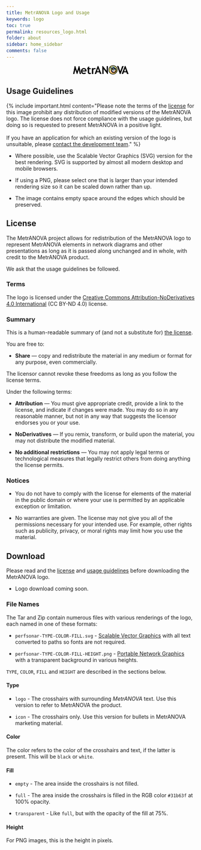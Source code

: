```yaml
---
title: MetrANOVA Logo and Usage
keywords: logo
toc: true
permalink: resources_logo.html
folder: about
sidebar: home_sidebar
comments: false
---
```


<p align="center">
  <img src="images/logos/metranova/metranova.svg" height="24pt" />
</p>

## Usage Guidelines

{% include important.html content="Please note the terms of the [license](#license) for this image prohibit any distribution of modified versions of the MetrANOVA logo.   The license does not force compliance with the usage guidelines, but doing so is requested to present MetrANOVA in a positive light.<br/><br/>If you have an application for which an existing version of the logo is unsuitable, please [contact the development team](about_contact.html)." %}

 * Where possible, use the Scalable Vector Graphics (SVG) version for
   the best rendering.  SVG is supported by almost all modern desktop
   and mobile browsers.

 * If using a PNG, please select one that is larger than your intended
   rendering size so it can be scaled down rather than up.

 * The image contains empty space around the edges which should be
   preserved.


##  License

The MetrANOVA project allows for redistribution of the MetrANOVA logo
to represent MetrANOVA elements in network diagrams and other
presentations as long as it is passed along unchanged and in whole,
with credit to the MetrANOVA product.

We ask that the usage guidelines be followed.

### Terms

The logo is licensed under the [Creative Commons
Attribution-NoDerivatives 4.0
International](https://creativecommons.org/licenses/by-nd/4.0/) (CC
BY-ND 4.0) license.

### Summary

This is a human-readable summary of (and not a substitute for) [the
license](https://creativecommons.org/licenses/by-nd/4.0/legalcode).

You are free to:

 * **Share** — copy and redistribute the material in any medium or
    format for any purpose, even commercially.

The licensor cannot revoke these freedoms as long as you follow the license terms.

Under the following terms:

 * **Attribution** — You must give appropriate credit, provide a link
     to the license, and indicate if changes were made. You may do so
     in any reasonable manner, but not in any way that suggests the
     licensor endorses you or your use.

 * **NoDerivatives** — If you remix, transform, or build upon the
     material, you may not distribute the modified material.

 * **No additional restrictions** — You may not apply legal terms or
     technological measures that legally restrict others from doing
     anything the license permits.

### Notices

 * You do not have to comply with the license for elements of the
   material in the public domain or where your use is permitted by an
   applicable exception or limitation.

 * No warranties are given. The license may not give you all of the
   permissions necessary for your intended use. For example, other
   rights such as publicity, privacy, or moral rights may limit how
   you use the material.


## Download

Please read and the [license](#license) and [usage
guidelines](#usage-guidelines) before downloading the MetrANOVA logo.

 * Logo download coming soon.  <!-- TODO: Link -->


### File Names

The Tar and Zip contain numerous files with various renderings of the
logo, each named in one of these formats:

 * `perfsonar-TYPE-COLOR-FILL.svg` - [Scalable Vector
   Graphics](https://www.w3.org/TR/SVG2) with all text converted to
   paths so fonts are not required.

 * `perfsonar-TYPE-COLOR-FILL-HEIGHT.png` - [Portable Network
   Graphics](http://www.libpng.org/pub/png) with a transparent
   background in various heights.

`TYPE`, `COLOR`, `FILL` and `HEIGHT` are described in the sections
below.


#### Type

 * `logo` - The crosshairs with surrounding _MetrANOVA_ text.  Use
   this version to refer to MetrANOVA the product.

 * `icon` - The crosshairs only.  Use this version for bullets in
   MetrANOVA marketing material.

#### Color

The color refers to the color of the crosshairs and text, if the
latter is present.  This will be `black` or `white`.


#### Fill

 * `empty` - The area inside the crosshairs is not filled.

 * `full` - The area inside the crosshairs is filled in the RGB color
   `#31b63f` at 100% opacity.

 * `transparent` - Like `full`, but with the opacity of the fill at
   75%.


#### Height

For PNG images, this is the height in pixels.

